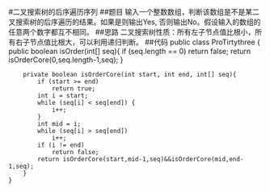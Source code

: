 #二叉搜索树的后序遍历序列
##题目
输入一个整数数组，判断该数组是不是某二叉搜索树的后序遍历的结果。如果是则输出Yes,
否则输出No。假设输入的数组的任意两个数字都互不相同。
##思路
二叉搜索树性质：所有左子节点值比根小，所有右子节点值比根大，可以利用递归判断。
##代码
    public class ProTirtythree {
        public boolean isOrder(int[] seq){
            if (seq.length == 0)
                return false;
            return isOrderCore(0,seq.length-1,seq);
        }
        
        private boolean isOrderCore(int start, int end, int[] seq){
            if (start >= end)
                return true;
            int i = start;
            while (seq[i] < seq[end]) {
                i++;
            }
            int mid = i;
            while (seq[i] > seq[end])
                i++;
            if (i != end)
                return false;
            return isOrderCore(start,mid-1,seq)&&isOrderCore(mid,end-1,seq);
        }
    }
